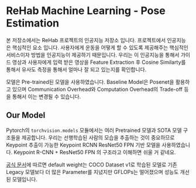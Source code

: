 # ReHab Machine Learning - Pose Estimation

본 저장소에서는 ReHab 프로젝트의 인공지능 저장소 입니다. 프로젝트에서 인공지능은 핵심적인 요소 입니다. 사용자에게 운동을 어떻게 할 수 있도록 제공해주는 핵심적인 서비스이자 방법을 인공지능이 제공하기 때문입니다. 우리는 이 인공지능을 통해서 가이드 영상과 사용자에게 입력 받은 영상을 Feature Extraction 후 Cosine Similarty를 통해서 유사도 측정을 통해서 얼마나 잘 되고 있는지를 확인합니다.

모델은 Pre-trained된 모델을 사용하였습니다. Baseline Model은 Posenet을 활용하고 있으며 Communication Overhead와 Computation Overhead의 Trade-off 등을 통해서 이는 변경될 수 있습니다.

## Our Model

Pytorch의 `torchvision.models` 모듈에서는 여러 Pretrained 모델과 SOTA 모델 구조들을 제공합니다. 우리는 선행학습된 사람의 모습을 추출하는 것이 중요하므로 Keypoint 추출이 가능한 Keypoint RCNN ResNet50 FPN 기반 모델을 사용하였습니다. Keypoint R-CNN + ResNet50 FPN 의 구조라고 이해하면 쉬울 거 같네요.

[공식 문서](https://pytorch.org/vision/stable/models/generated/torchvision.models.detection.keypointrcnn_resnet50_fpn.html#torchvision.models.detection.keypointrcnn_resnet50_fpn)에 따르면 default weight는 COCO Dataset v1로 학습된 모델로 기존 Legacy 모델보다 더 많은 Parameter를 지녔지만 GFLOPs는 떨어졌으며 성능도 개선된 모델입니다.
